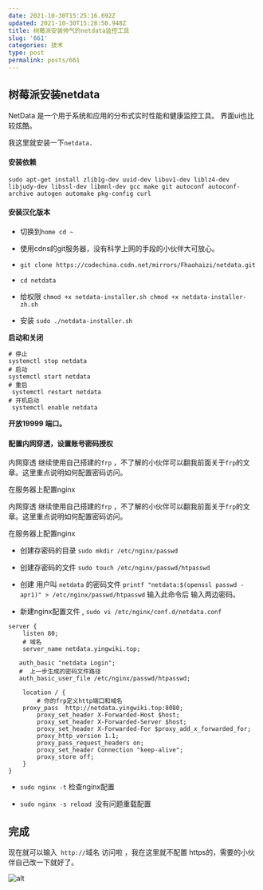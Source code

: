 ```yaml
---
date: 2021-10-30T15:25:16.692Z
updated: 2021-10-30T15:28:50.948Z
title: 树莓派安装帅气的netdata监控工具
slug: '661'
categories: 技术
type: post
permalink: posts/661
---
```



## 树莓派安装netdata

NetData 是一个用于系统和应用的分布式实时性能和健康监控工具。 界面ui也比较炫酷。

我这里就安装一下`netdata.`

#### 安装依赖

`
sudo apt-get install zlib1g-dev uuid-dev libuv1-dev liblz4-dev libjudy-dev libssl-dev libmnl-dev gcc make git autoconf autoconf-archive autogen automake pkg-config curl
`

#### 安装汉化版本

* 切换到`home cd ~`

* 使用cdns的git服务器，没有科学上网的手段的小伙伴大可放心。

* `git clone https://codechina.csdn.net/mirrors/Fhaohaizi/netdata.git`

* `cd netdata`

* 给权限 `chmod +x netdata-installer.sh chmod +x netdata-installer-zh.sh`

* 安装 `sudo ./netdata-installer.sh`

**启动和关闭**
```
# 停止
systemctl stop netdata
# 启动
systemctl start netdata
# 重启
 systemctl restart netdata
# 开机启动
 systemctl enable netdata
```

**开放19999 端口。**

#### 配置内网穿透，设置账号密码授权

内网穿透 继续使用自己搭建的`frp` ，不了解的小伙伴可以翻我前面关于`frp`的文章。这里重点说明如何配置密码访问。

在服务器上配置nginx

内网穿透 继续使用自己搭建的`frp` ，不了解的小伙伴可以翻我前面关于`frp`的文章。这里重点说明如何配置密码访问。

在服务器上配置nginx

* 创建存密码的目录 `sudo mkdir /etc/nginx/passwd`

* 创建存密码的文件 `sudo touch /etc/nginx/passwd/htpasswd`

* 创建 用户叫 `netdata` 的密码文件 `printf "netdata:$(openssl passwd -apr1)" > /etc/nginx/passwd/htpasswd` 输入此命令后 输入两边密码。

* 新建nginx配置文件 , `sudo vi /etc/nginx/conf.d/netdata.conf`

```
server {
    listen 80;
    # 域名
    server_name netdata.yingwiki.top;
 
   auth_basic "netdata Login";
   #  上一步生成的密码文件路径
   auth_basic_user_file /etc/nginx/passwd/htpasswd;
 
    location / {
        # 你的frp定义http端口和域名
	proxy_pass  http://netdata.yingwiki.top:8080;
        proxy_set_header X-Forwarded-Host $host;
        proxy_set_header X-Forwarded-Server $host;
        proxy_set_header X-Forwarded-For $proxy_add_x_forwarded_for;
        proxy_http_version 1.1;
        proxy_pass_request_headers on;
        proxy_set_header Connection "keep-alive";
        proxy_store off;
    }
}
```

* `sudo nginx -t` 检查nginx配置

* `sudo nginx -s reload `没有问题重载配置

## 完成

现在就可以输入` http://`域名 访问啦 ，我在这里就不配置 https的，需要的小伙伴自己改一下就好了。

![alt](https://halo-yxq-1302651434.cos.ap-beijing.myqcloud.com/halo%E5%8D%9A%E5%AE%A2/netdata/image-20210208021126747.png)